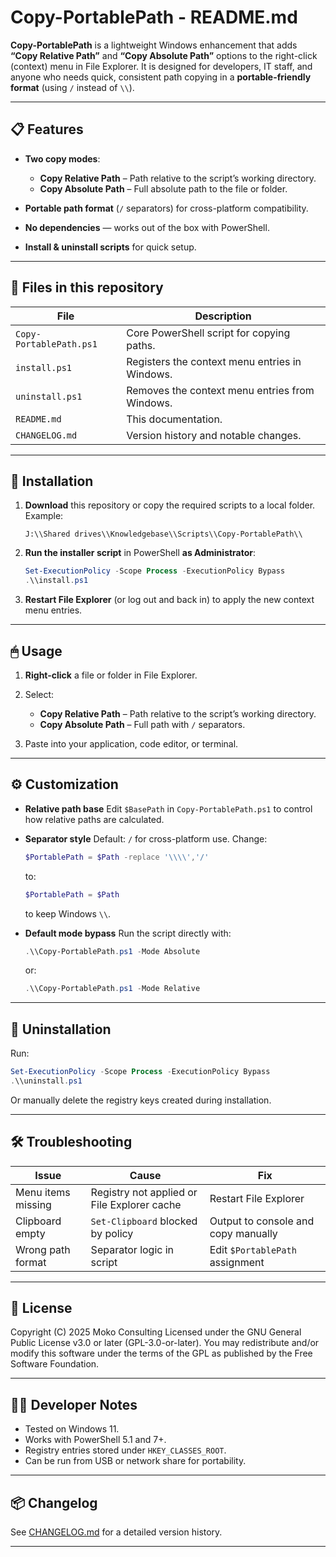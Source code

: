 <!--
Copyright (C) 2025 Moko Consulting <hello@mokoconsulting.tech>

This file is part of the Copy-PortablePath project.

Copy-PortablePath is free software: you can redistribute it and/or modify
it under the terms of the GNU General Public License as published by
the Free Software Foundation, either version 3 of the License, or
(at your option) any later version.

Copy-PortablePath is distributed in the hope that it will be useful,
but WITHOUT ANY WARRANTY; without even the implied warranty of
MERCHANTABILITY or FITNESS FOR A PARTICULAR PURPOSE. See the
GNU General Public License for more details.

You should have received a copy of the GNU General Public License
along with Copy-PortablePath. If not, see <https://www.gnu.org/licenses/>.
-->

# Copy-PortablePath - README.md

**Copy-PortablePath** is a lightweight Windows enhancement that adds **“Copy Relative Path”** and **“Copy Absolute Path”** options to the right-click (context) menu in File Explorer.
It is designed for developers, IT staff, and anyone who needs quick, consistent path copying in a **portable-friendly format** (using `/` instead of `\\`).

---

## 📋 Features

* **Two copy modes**:

  * **Copy Relative Path** – Path relative to the script’s working directory.
  * **Copy Absolute Path** – Full absolute path to the file or folder.
* **Portable path format** (`/` separators) for cross-platform compatibility.
* **No dependencies** — works out of the box with PowerShell.
* **Install & uninstall scripts** for quick setup.

---

## 📂 Files in this repository

| File                    | Description                                    |
| ----------------------- | ---------------------------------------------- |
| `Copy-PortablePath.ps1` | Core PowerShell script for copying paths.      |
| `install.ps1`           | Registers the context menu entries in Windows. |
| `uninstall.ps1`         | Removes the context menu entries from Windows. |
| `README.md`             | This documentation.                            |
| `CHANGELOG.md`          | Version history and notable changes.           |

---

## 🚀 Installation

1. **Download** this repository or copy the required scripts to a local folder.
   Example:

   ```
   J:\\Shared drives\\Knowledgebase\\Scripts\\Copy-PortablePath\\
   ```

2. **Run the installer script** in PowerShell **as Administrator**:

   ```powershell
   Set-ExecutionPolicy -Scope Process -ExecutionPolicy Bypass
   .\\install.ps1
   ```

3. **Restart File Explorer** (or log out and back in) to apply the new context menu entries.

---

## 🖱 Usage

1. **Right-click** a file or folder in File Explorer.
2. Select:

   * **Copy Relative Path** – Path relative to the script’s working directory.
   * **Copy Absolute Path** – Full path with `/` separators.
3. Paste into your application, code editor, or terminal.

---

## ⚙ Customization

* **Relative path base**
  Edit `$BasePath` in `Copy-PortablePath.ps1` to control how relative paths are calculated.

* **Separator style**
  Default: `/` for cross-platform use.
  Change:

  ```powershell
  $PortablePath = $Path -replace '\\\\','/'
  ```

  to:

  ```powershell
  $PortablePath = $Path
  ```

  to keep Windows `\\`.

* **Default mode bypass**
  Run the script directly with:

  ```powershell
  .\\Copy-PortablePath.ps1 -Mode Absolute
  ```

  or:

  ```powershell
  .\\Copy-PortablePath.ps1 -Mode Relative
  ```

---

## 🔄 Uninstallation

Run:

```powershell
Set-ExecutionPolicy -Scope Process -ExecutionPolicy Bypass
.\\uninstall.ps1
```

Or manually delete the registry keys created during installation.

---

## 🛠 Troubleshooting

| Issue              | Cause                                       | Fix                                 |
| ------------------ | ------------------------------------------- | ----------------------------------- |
| Menu items missing | Registry not applied or File Explorer cache | Restart File Explorer               |
| Clipboard empty    | `Set-Clipboard` blocked by policy           | Output to console and copy manually |
| Wrong path format  | Separator logic in script                   | Edit `$PortablePath` assignment     |

---

## 📜 License

Copyright (C) 2025 Moko Consulting
Licensed under the GNU General Public License v3.0 or later (GPL-3.0-or-later).
You may redistribute and/or modify this software under the terms of the GPL as published by the Free Software Foundation.

---

## 👨‍💻 Developer Notes

* Tested on Windows 11.
* Works with PowerShell 5.1 and 7+.
* Registry entries stored under `HKEY_CLASSES_ROOT`.
* Can be run from USB or network share for portability.

---

## 📦 Changelog

See [CHANGELOG.md](CHANGELOG.md) for a detailed version history.

---
